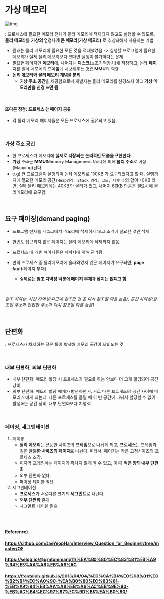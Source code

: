 # 가상 메모리



![img](https://upload.wikimedia.org/wikipedia/commons/thumb/6/6e/Virtual_memory.svg/220px-Virtual_memory.svg.png) 

: 프로세스에 필요한 메모리 전체가 물리 메모리에 적재되지 않고도 실행할 수 있도록, **물리 메모리**를 **가상의 엄청나게 큰 메모리(가상 메모리)** 로 추상화해서 사용하는 기법

* 원래는 물리 메모리에 필요한 모든 것을 적재했었음 -> 실행할 프로그램에 필요한 메모리가 실제 물리 메모리보다 크다면 실행이 불가하다는 문제
* 필요한 페이지만 **메모리**에, 나머지는 **디스크**(보조기억장치)에 저장하고, 논리 **페이지**를 물리 메모리의 **프레임**에 사상해주는 것은 **MMU**의 역할
* **논리 메모리와 물리 메모리 개념을 분리**
  * **가상 주소 공간**을 제공함으로써 개발자는 물리 메모리를 신경쓰지 않고 **가상 메모리만을 신경 쓰면 됨**

<br>

#### 또다른 장점: 프로세스 간 페이지 공유

* 각 물리 메모리 페이지들은 모든 프로세스에 공유되고 있음.

<br>

### 가상 주소 공간

* 한 프로세스가 메모리에 **실제로 저장되는 논리적인 모습을 구현한다.**
* **가상 주소**는 **MMU**(Memory Management Unit)에 의해 **물리 주소**로 사상(Mapping)된다.
* e.g) 한 프로그램이 실행되며 논리 메모리로 100KB 가 요구되었다고 할 때, 실행까지에 필요한 메모리 공간`(Heap영역, Stack 영역, 코드, 데이터)`의 합이 40KB 라면, 실제 물리 메모리에는 40KB 만 올라가 있고, 나머지 60KB 만큼은 필요시에 물리메모리에 요구함.

<br>

## 요구 페이징(demand paging)

* 프로그램 전체를 디스크에서 메모리에 적재하지 않고 초기에 필요한 것만 적재

* 한번도 접근되지 않은 페이지는 물리 메모리에 적재되지 않음.

* 프로세스 내 개별 페이지들은 페이저에 의해 관리됨.

* 만약 프로세스 중 물리메모리에 올라와있지 않은 페이지가 요구되면, **page fault**(페이지 부재)

  * **실제로는 참조 지역성 덕분에 페이지 부재가 잦지는 않다고 함.**

<br>

*참조 지역성: 시간 지역성(최근에 참조된 건 곧 다시 참조될 확률 높음), 공간 지역성(참조된 주소와 인접한 주소가 다시 참조될 확률 높음)*

<br>

## 단편화

: 프로세스가 차지하는 작은 틈이 발생해 메모리 공간이 낭비되는 것

<br>

### 내부 단편화, 외부 단편화

* 내부 단편화: 메모리 할당 시 프로세스가 필요로 하는 양보다 더 크게 할당되어 공간 낭비
* 외부 단편화: 메모리 할당 해제가 발생하면서, 서로 다른 프로세스의 공간 사이에 메모리가 비게 되는데, 다른 프로세스를 올릴 때 이 빈 공간에 나눠서 할당할 수 없어 발생하는 공간 낭비. 내부 단편화보다 치명적

<Br>

### 페이징, 세그멘테이션

1. 페이징
   * **물리 메모리**는 균등한 사이즈의 **프레임**으로 나뉘게 되고, **프로세스**는 프레임과 같은 **균등한 사이즈의 페이지**로 나뉜다. 따라서, 페이지는 작은 고정사이즈의 프로세스 조각.
   * 마지막 프레임에는 페이지가 꽉차지 않게 될 수 있고, 이 때 **적은 양의 내부 단편화**
   * 외부 단편화 없다.
   * 페이징 테이블 필요
2. 세그멘테이션
   * **프로세스**가 서로다른 크기의 **세그먼트**로 나뉜다.
   * **외부 단편화** 존재
   * 세그먼트 테이블 필요

<br><br>

#### Reference)

#### https://github.com/JaeYeopHan/Interview_Question_for_Beginner/tree/master/OS

#### https://velog.io/@gimtommang11/%EA%B0%80%EC%83%81%EB%A9%94%EB%AA%A8%EB%A6%AC

#### https://frontalnh.github.io/2018/04/04/%EC%9A%B4%EC%98%81%EC%B2%B4%EC%A0%9C-%EA%B0%80%EC%83%81-%EB%A9%94%EB%AA%A8%EB%A6%AC%EB%9E%80-%EB%AC%B4%EC%97%87%EC%9D%B8%EA%B0%80/